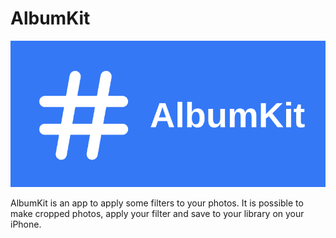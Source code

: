 # AlbumKit
<p><img src="https://github.com/cnmalper/AlbumKit/blob/main/Contents/albumkitLogo.png"/></p>

AlbumKit is an app to apply some filters to your photos. It is possible to make cropped photos, apply your filter and save to your library on your iPhone.

